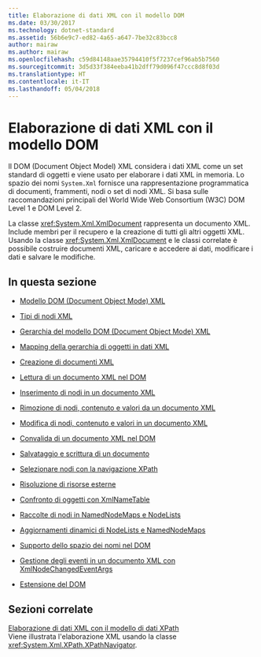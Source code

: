 ```yaml
---
title: Elaborazione di dati XML con il modello DOM
ms.date: 03/30/2017
ms.technology: dotnet-standard
ms.assetid: 56b6e9c7-ed82-4a65-a647-7be32c83bcc8
author: mairaw
ms.author: mairaw
ms.openlocfilehash: c59d84148aae35794410f5f7237cef96ab5b7560
ms.sourcegitcommit: 3d5d33f384eeba41b2dff79d096f47ccc8d8f03d
ms.translationtype: HT
ms.contentlocale: it-IT
ms.lasthandoff: 05/04/2018
---
```

# <a name="process-xml-data-using-the-dom-model"></a>Elaborazione di dati XML con il modello DOM
Il DOM (Document Object Model) XML considera i dati XML come un set standard di oggetti e viene usato per elaborare i dati XML in memoria. Lo spazio dei nomi `System.Xml` fornisce una rappresentazione programmatica di documenti, frammenti, nodi o set di nodi XML. Si basa sulle raccomandazioni principali del World Wide Web Consortium (W3C) DOM Level 1 e DOM Level 2.  
  
 La classe <xref:System.Xml.XmlDocument> rappresenta un documento XML. Include membri per il recupero e la creazione di tutti gli altri oggetti XML. Usando la classe <xref:System.Xml.XmlDocument> e le classi correlate è possibile costruire documenti XML, caricare e accedere ai dati, modificare i dati e salvare le modifiche.  
  
## <a name="in-this-section"></a>In questa sezione  
  
-   [Modello DOM (Document Object Mode) XML](../../../../docs/standard/data/xml/xml-document-object-model-dom.md)  
  
-   [Tipi di nodi XML](../../../../docs/standard/data/xml/types-of-xml-nodes.md)  
  
-   [Gerarchia del modello DOM (Document Object Mode) XML](../../../../docs/standard/data/xml/xml-document-object-model-dom-hierarchy.md)  
  
-   [Mapping della gerarchia di oggetti in dati XML](../../../../docs/standard/data/xml/mapping-the-object-hierarchy-to-xml-data.md)  
  
-   [Creazione di documenti XML](../../../../docs/standard/data/xml/xml-document-creation.md)  
  
-   [Lettura di un documento XML nel DOM](../../../../docs/standard/data/xml/reading-an-xml-document-into-the-dom.md)  
  
-   [Inserimento di nodi in un documento XML](../../../../docs/standard/data/xml/inserting-nodes-into-an-xml-document.md)  
  
-   [Rimozione di nodi, contenuto e valori da un documento XML](../../../../docs/standard/data/xml/removing-nodes-content-and-values-from-an-xml-document.md)  
  
-   [Modifica di nodi, contenuto e valori in un documento XML](../../../../docs/standard/data/xml/modifying-nodes-content-and-values-in-an-xml-document.md)  
  
-   [Convalida di un documento XML nel DOM](../../../../docs/standard/data/xml/validating-an-xml-document-in-the-dom.md)  
  
-   [Salvataggio e scrittura di un documento](../../../../docs/standard/data/xml/saving-and-writing-a-document.md)  
  
-   [Selezionare nodi con la navigazione XPath](../../../../docs/standard/data/xml/select-nodes-using-xpath-navigation.md)  
  
-   [Risoluzione di risorse esterne](../../../../docs/standard/data/xml/resolving-external-resources.md)  
  
-   [Confronto di oggetti con XmlNameTable](../../../../docs/standard/data/xml/object-comparison-using-xmlnametable.md)  
  
-   [Raccolte di nodi in NamedNodeMaps e NodeLists](../../../../docs/standard/data/xml/node-collections-in-namednodemaps-and-nodelists.md)  
  
-   [Aggiornamenti dinamici di NodeLists e NamedNodeMaps](../../../../docs/standard/data/xml/dynamic-updates-to-nodelists-and-namednodemaps.md)  
  
-   [Supporto dello spazio dei nomi nel DOM](../../../../docs/standard/data/xml/namespace-support-in-the-dom.md)  
  
-   [Gestione degli eventi in un documento XML con XmlNodeChangedEventArgs](../../../../docs/standard/data/xml/event-handling-in-an-xml-document-using-the-xmlnodechangedeventargs.md)  
  
-   [Estensione del DOM](../../../../docs/standard/data/xml/extending-the-dom.md)  
  
## <a name="related-sections"></a>Sezioni correlate  
 [Elaborazione di dati XML con il modello di dati XPath](../../../../docs/standard/data/xml/process-xml-data-using-the-xpath-data-model.md)  
 Viene illustrata l'elaborazione XML usando la classe <xref:System.Xml.XPath.XPathNavigator>.
